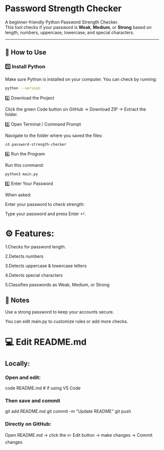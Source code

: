 # Password Strength Checker

A beginner-friendly Python Password Strength Checker.  
This tool checks if your password is **Weak**, **Medium**, or **Strong** based on length, numbers, uppercase, lowercase, and special characters.

---

## 🚀 How to Use

### 1️⃣ Install Python
Make sure Python is installed on your computer. You can check by running:

```bash
python --version
```


2️⃣ Download the Project

Click the green Code button on GitHub → Download ZIP → Extract the folder.

3️⃣ Open Terminal / Command Prompt

Navigate to the folder where you saved the files:
```
cd password-strength-checker
```

4️⃣ Run the Program

Run this command:

```
python3 main.py
```

5️⃣ Enter Your Password

When asked:

Enter your password to check strength:


Type your password and press Enter ↵.




# ⚙ Features:

1.Checks for password length.

2.Detects numbers

3.Detects uppercase & lowercase letters

4.Detects special characters

5.Classifies passwords as Weak, Medium, or Strong



## 📝 Notes

Use a strong password to keep your accounts secure.

You can edit main.py to customize rules or add more checks.


# 💻 Edit README.md

## Locally:

### Open and edit:
code README.md   # if using VS Code
### Then save and commit
git add README.md
git commit -m "Update README"
git push


### Directly on GitHub:

Open README.md → click the ✏️ Edit button → make changes → Commit changes
